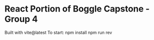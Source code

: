 # React Portion of Boggle Capstone - Group 4
Built with vite@latest
To start:
  npm install
  npm run rev
